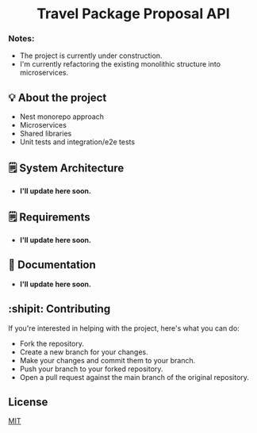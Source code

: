 <h1 style="text-align: center;">Travel Package Proposal API </h1>

### Notes: 
- The project is currently under construction.
- I'm currently refactoring the existing monolithic structure into microservices.

## :bulb: About the project

- Nest monorepo approach
- Microservices
- Shared libraries
- Unit tests and integration/e2e tests

## :spiral_notepad: System Architecture

- **I'll update here soon.**

## :spiral_notepad: Requirements

- **I'll update here soon.**

## :page_facing_up: Documentation

- **I'll update here soon.**

## :shipit: Contributing

If you're interested in helping with the project, here's what you can do:

- Fork the repository.
- Create a new branch for your changes.
- Make your changes and commit them to your branch.
- Push your branch to your forked repository.
- Open a pull request against the main branch of the original repository.

## License

[MIT](https://choosealicense.com/licenses/mit/)
